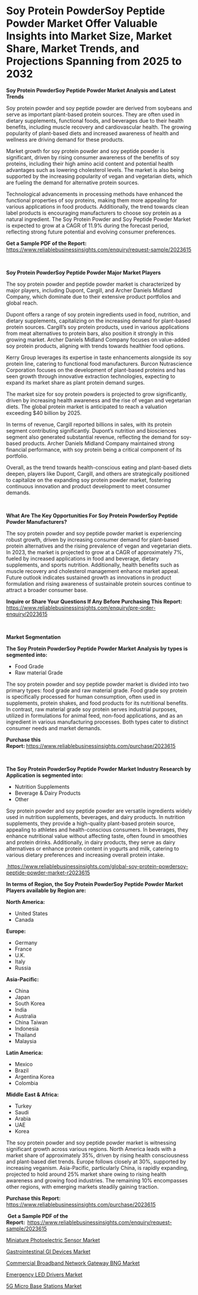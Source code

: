 <p><h1>Soy Protein PowderSoy Peptide Powder Market Offer Valuable Insights into Market Size, Market Share, Market Trends, and Projections Spanning from 2025 to 2032</h1></p><p><strong>Soy Protein PowderSoy Peptide Powder Market Analysis and Latest Trends</strong></p>
<p><p>Soy protein powder and soy peptide powder are derived from soybeans and serve as important plant-based protein sources. They are often used in dietary supplements, functional foods, and beverages due to their health benefits, including muscle recovery and cardiovascular health. The growing popularity of plant-based diets and increased awareness of health and wellness are driving demand for these products.</p><p>Market growth for soy protein powder and soy peptide powder is significant, driven by rising consumer awareness of the benefits of soy proteins, including their high amino acid content and potential health advantages such as lowering cholesterol levels. The market is also being supported by the increasing popularity of vegan and vegetarian diets, which are fueling the demand for alternative protein sources. </p><p>Technological advancements in processing methods have enhanced the functional properties of soy proteins, making them more appealing for various applications in food products. Additionally, the trend towards clean label products is encouraging manufacturers to choose soy protein as a natural ingredient. The Soy Protein Powder and Soy Peptide Powder Market is expected to grow at a CAGR of 11.9% during the forecast period, reflecting strong future potential and evolving consumer preferences.</p></p>
<p><strong>Get a Sample PDF of the Report:&nbsp;</strong> <a href="https://www.reliablebusinessinsights.com/enquiry/request-sample/2023615?utm_campaign=1837&utm_medium=2&utm_source=Github&utm_content=ia&utm_term=29032025&utm_id=soy-protein-powdersoy-peptide-powder">https://www.reliablebusinessinsights.com/enquiry/request-sample/2023615</a></p>
<p>&nbsp;</p>
<p><strong>Soy Protein PowderSoy Peptide Powder Major Market Players</strong></p>
<p><p>The soy protein powder and peptide powder market is characterized by major players, including Dupont, Cargill, and Archer Daniels Midland Company, which dominate due to their extensive product portfolios and global reach. </p><p>Dupont offers a range of soy protein ingredients used in food, nutrition, and dietary supplements, capitalizing on the increasing demand for plant-based protein sources. Cargill’s soy protein products, used in various applications from meat alternatives to protein bars, also position it strongly in this growing market. Archer Daniels Midland Company focuses on value-added soy protein products, aligning with trends towards healthier food options.</p><p>Kerry Group leverages its expertise in taste enhancements alongside its soy protein line, catering to functional food manufacturers. Burcon Nutrascience Corporation focuses on the development of plant-based proteins and has seen growth through innovative extraction technologies, expecting to expand its market share as plant protein demand surges.</p><p>The market size for soy protein powders is projected to grow significantly, driven by increasing health awareness and the rise of vegan and vegetarian diets. The global protein market is anticipated to reach a valuation exceeding $40 billion by 2025.</p><p>In terms of revenue, Cargill reported billions in sales, with its protein segment contributing significantly. Dupont’s nutrition and biosciences segment also generated substantial revenue, reflecting the demand for soy-based products. Archer Daniels Midland Company maintained strong financial performance, with soy protein being a critical component of its portfolio.</p><p>Overall, as the trend towards health-conscious eating and plant-based diets deepen, players like Dupont, Cargill, and others are strategically positioned to capitalize on the expanding soy protein powder market, fostering continuous innovation and product development to meet consumer demands.</p></p>
<p>&nbsp;</p>
<p><strong>What Are The Key Opportunities For Soy Protein PowderSoy Peptide Powder Manufacturers?</strong></p>
<p><p>The soy protein powder and soy peptide powder market is experiencing robust growth, driven by increasing consumer demand for plant-based protein alternatives and the rising prevalence of vegan and vegetarian diets. In 2023, the market is projected to grow at a CAGR of approximately 7%, fueled by increased applications in food and beverage, dietary supplements, and sports nutrition. Additionally, health benefits such as muscle recovery and cholesterol management enhance market appeal. Future outlook indicates sustained growth as innovations in product formulation and rising awareness of sustainable protein sources continue to attract a broader consumer base.</p></p>
<p><strong>Inquire or Share Your Questions If Any Before Purchasing This Report:</strong> <a href="https://www.reliablebusinessinsights.com/enquiry/pre-order-enquiry/2023615?utm_campaign=1837&utm_medium=2&utm_source=Github&utm_content=ia&utm_term=29032025&utm_id=soy-protein-powdersoy-peptide-powder">https://www.reliablebusinessinsights.com/enquiry/pre-order-enquiry/2023615</a></p>
<p>&nbsp;</p>
<p><strong>Market Segmentation</strong></p>
<p><strong>The Soy Protein PowderSoy Peptide Powder Market Analysis by types is segmented into:</strong></p>
<p><ul><li>Food Grade</li><li>Raw material Grade</li></ul></p>
<p><p>The soy protein powder and soy peptide powder market is divided into two primary types: food grade and raw material grade. Food grade soy protein is specifically processed for human consumption, often used in supplements, protein shakes, and food products for its nutritional benefits. In contrast, raw material grade soy protein serves industrial purposes, utilized in formulations for animal feed, non-food applications, and as an ingredient in various manufacturing processes. Both types cater to distinct consumer needs and market demands.</p></p>
<p><strong>Purchase this Report:&nbsp;</strong><a href="https://www.reliablebusinessinsights.com/purchase/2023615?utm_campaign=1837&utm_medium=2&utm_source=Github&utm_content=ia&utm_term=29032025&utm_id=soy-protein-powdersoy-peptide-powder">https://www.reliablebusinessinsights.com/purchase/2023615</a></p>
<p>&nbsp;</p>
<p><strong>The Soy Protein PowderSoy Peptide Powder Market Industry Research by Application is segmented into:</strong></p>
<p><ul><li>Nutrition Supplements</li><li>Beverage & Dairy Products</li><li>Other</li></ul></p>
<p><p>Soy protein powder and soy peptide powder are versatile ingredients widely used in nutrition supplements, beverages, and dairy products. In nutrition supplements, they provide a high-quality plant-based protein source, appealing to athletes and health-conscious consumers. In beverages, they enhance nutritional value without affecting taste, often found in smoothies and protein drinks. Additionally, in dairy products, they serve as dairy alternatives or enhance protein content in yogurts and milk, catering to various dietary preferences and increasing overall protein intake.</p></p>
<p><a href="https://www.reliablebusinessinsights.com/global-soy-protein-powdersoy-peptide-powder-market-r2023615?utm_campaign=1837&utm_medium=2&utm_source=Github&utm_content=ia&utm_term=29032025&utm_id=soy-protein-powdersoy-peptide-powder">&nbsp;https://www.reliablebusinessinsights.com/global-soy-protein-powdersoy-peptide-powder-market-r2023615</a></p>
<p><strong>In terms of Region, the Soy Protein PowderSoy Peptide Powder Market Players available by Region are:</strong></p>
<p>
    <p> <strong> North America: </strong>
        <ul>
            <li>United States</li>
            <li>Canada</li>
        </ul>
        </p> 
    <p> <strong> Europe: </strong>
        <ul>
            <li>Germany</li>
            <li>France</li>
            <li>U.K.</li>
            <li>Italy</li>
            <li>Russia</li>
        </ul>
        </p> 
    <p> <strong> Asia-Pacific: </strong>
        <ul>
            <li>China</li>
            <li>Japan</li>
            <li>South Korea</li>
            <li>India</li>
            <li>Australia</li>
            <li>China Taiwan</li>
            <li>Indonesia</li>
            <li>Thailand</li>
            <li>Malaysia</li>
        </ul>
        </p> 
    <p> <strong> Latin America: </strong>
        <ul>
            <li>Mexico</li>
            <li>Brazil</li>
            <li>Argentina Korea</li>
            <li>Colombia</li>
        </ul>
        </p> 
    <p> <strong> Middle East & Africa: </strong>
        <ul>
            <li>Turkey</li>
            <li>Saudi</li>
            <li>Arabia</li>
            <li>UAE</li>
            <li>Korea</li>
        </ul>
    </p>
    </p>
<p><p>The soy protein powder and soy peptide powder market is witnessing significant growth across various regions. North America leads with a market share of approximately 35%, driven by rising health consciousness and plant-based diet trends. Europe follows closely at 30%, supported by increasing veganism. Asia-Pacific, particularly China, is rapidly expanding, projected to hold around 25% market share owing to rising health awareness and growing food industries. The remaining 10% encompasses other regions, with emerging markets steadily gaining traction.</p></p>
<p><strong>Purchase this Report: </strong><a href="https://www.reliablebusinessinsights.com/purchase/2023615?utm_campaign=1837&utm_medium=2&utm_source=Github&utm_content=ia&utm_term=29032025&utm_id=soy-protein-powdersoy-peptide-powder">https://www.reliablebusinessinsights.com/purchase/2023615</a></p>
<p>&nbsp;<strong>Get a Sample PDF of the Report:&nbsp;&nbsp;</strong><a href="https://www.reliablebusinessinsights.com/enquiry/request-sample/2023615?utm_campaign=1837&utm_medium=2&utm_source=Github&utm_content=ia&utm_term=29032025&utm_id=soy-protein-powdersoy-peptide-powder">https://www.reliablebusinessinsights.com/enquiry/request-sample/2023615</a></p>
<p><strong></strong></p>
<p><p><a href="https://github.com/dukerghostki/Market-Research-Report-List-1/blob/main/miniature-photoelectric-sensor-market.md?utm_campaign=1837&utm_medium=2&utm_source=Github&utm_content=ia&utm_term=29032025&utm_id=soy-protein-powdersoy-peptide-powder">Miniature Photoelectric Sensor Market</a></p><p><a href="https://github.com/janotjuljo/Market-Research-Report-List-1/blob/main/gastrointestinal-gi-devices-market.md?utm_campaign=1837&utm_medium=2&utm_source=Github&utm_content=ia&utm_term=29032025&utm_id=soy-protein-powdersoy-peptide-powder">Gastrointestinal GI Devices Market</a></p><p><a href="https://github.com/ssaradulai/Market-Research-Report-List-1/blob/main/commercial-broadband-network-gateway-bng-market.md?utm_campaign=1837&utm_medium=2&utm_source=Github&utm_content=ia&utm_term=29032025&utm_id=soy-protein-powdersoy-peptide-powder">Commercial Broadband Network Gateway BNG Market</a></p><p><a href="https://github.com/keohannchavo/Market-Research-Report-List-1/blob/main/emergency-led-drivers-market.md?utm_campaign=1837&utm_medium=2&utm_source=Github&utm_content=ia&utm_term=29032025&utm_id=soy-protein-powdersoy-peptide-powder">Emergency LED Drivers Market</a></p><p><a href="https://github.com/taveyasenay/Market-Research-Report-List-1/blob/main/5g-micro-base-stations-market.md?utm_campaign=1837&utm_medium=2&utm_source=Github&utm_content=ia&utm_term=29032025&utm_id=soy-protein-powdersoy-peptide-powder">5G Micro Base Stations Market</a></p></p>